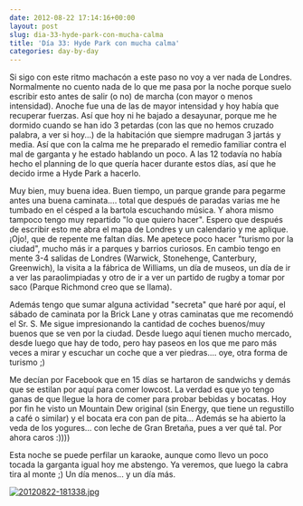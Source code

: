 ```yaml
---
date: 2012-08-22 17:14:16+00:00
layout: post
slug: dia-33-hyde-park-con-mucha-calma
title: 'Día 33: Hyde Park con mucha calma'
categories: day-by-day
---
```


Si sigo con este ritmo machacón a este paso no voy a ver nada de Londres. Normalmente no cuento nada de lo que me pasa por la noche porque suelo escribir esto antes de salir (o no) de marcha (con mayor o menos intensidad). Anoche fue una de las de mayor intensidad y hoy había que recuperar fuerzas. Así que hoy ni he bajado a desayunar, porque me he dormido cuando se han ido 3 petardas (con las que no hemos cruzado palabra, a ver si hoy...) de la habitación que siempre madrugan 3 jartás y media. Así que con la calma me he preparado el remedio familiar contra el mal de garganta y he estado hablando un poco. A las 12 todavía no había hecho el planning de lo que quería hacer durante estos días, así que he decido irme a Hyde Park a hacerlo.

Muy bien, muy buena idea. Buen tiempo, un parque grande para pegarme antes una buena caminata.... total que después de paradas varias me he tumbado en el césped a la bartola escuchando música. Y ahora mismo tampoco tengo muy repartido "lo que quiero hacer". Espero que después de escribir esto me abra el mapa de Londres y un calendario y me aplique. ¡Ojo!, que de repente me faltan días. Me apetece poco hacer "turismo por la ciudad", mucho más ir a parques y barrios curiosos. En cambio tengo en mente 3-4 salidas de Londres (Warwick, Stonehenge, Canterbury, Greenwich), la visita a la fábrica de Williams, un día de museos, un día de ir a ver las paraolimpiadas y otro de ir a ver un partido de rugby a tomar por saco (Parque Richmond creo que se llama).

Además tengo que sumar alguna actividad "secreta" que haré por aquí, el sábado de caminata por la Brick Lane y otras caminatas que me recomendó el Sr. S. Me sigue impresionando la cantidad de coches buenos/muy buenos que se ven por la ciudad. Desde luego aquí tienen mucho mercado, desde luego que hay de todo, pero hay paseos en los que me paro más veces a mirar y escuchar un coche que a ver piedras.... oye, otra forma de turismo ;)

Me decían por Facebook que en 15 días se hartaron de sandwichs y demás que se estilan por aquí para comer lowcost. La verdad es que yo tengo ganas de que llegue la hora de comer para probar bebidas y bocatas. Hoy por fin he visto un Mountain Dew original (sin Energy, que tiene un regustillo a café o similar) y el bocata era con pan de pita... Además se ha abierto la veda de los yogures... con leche de Gran Bretaña, pues a ver qué tal. Por ahora caros :))))

Esta noche se puede perfilar un karaoke, aunque como llevo un poco tocada la garganta igual hoy me abstengo. Ya veremos, que luego la cabra tira al monte ;) Un día menos... y un día más.

[![20120822-181338.jpg](http://blog.migueljulian.com/wp-content/uploads/20120822-181338.jpg)](http://blog.migueljulian.com/wp-content/uploads/20120822-181338.jpg)
